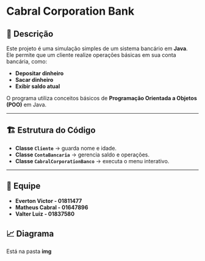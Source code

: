 # Cabral Corporation Bank  

## 📌 Descrição  
Este projeto é uma simulação simples de um sistema bancário em **Java**.  
Ele permite que um cliente realize operações básicas em sua conta bancária, como:  

- **Depositar dinheiro**  
- **Sacar dinheiro**  
- **Exibir saldo atual**  

O programa utiliza conceitos básicos de **Programação Orientada a Objetos (POO)** em Java.  

---

## 🏗️ Estrutura do Código  

- **Classe `Cliente`** → guarda nome e idade.  
- **Classe `ContaBancaria`** → gerencia saldo e operações.  
- **Classe `CabralCorporationBanco`** → executa o menu interativo.  

---

## 🥷 Equipe

- **Everton Victor - 01811477**
- **Matheus Cabral - 01647896**
- **Valter Luiz - 01837580**

## 📈 Diagrama

Está na pasta **img**
